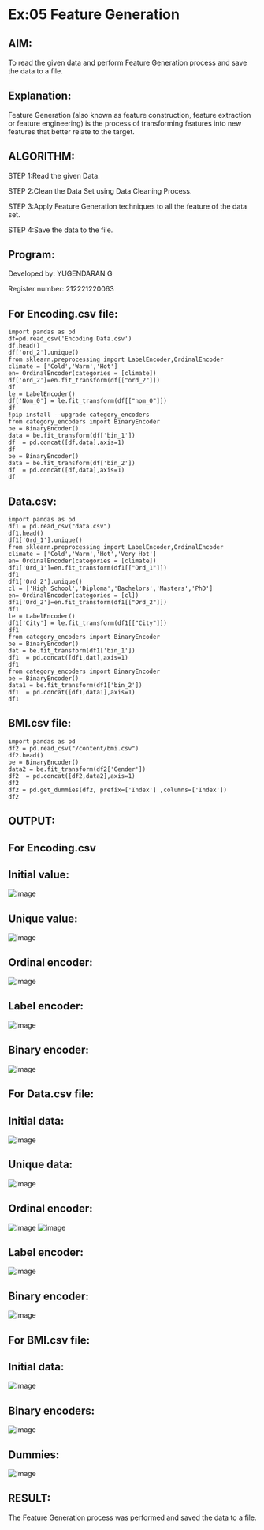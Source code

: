 # Ex:05 Feature Generation
## AIM:
To read the given data and perform Feature Generation process and save the data to a file.

## Explanation:
Feature Generation (also known as feature construction, feature extraction or feature engineering) is the process of transforming features into new features that better relate to the target.

## ALGORITHM:
STEP 1:Read the given Data.

STEP 2:Clean the Data Set using Data Cleaning Process.

STEP 3:Apply Feature Generation techniques to all the feature of the data set.

STEP 4:Save the data to the file.

## Program:
Developed by: YUGENDARAN G

Register number: 212221220063

## For Encoding.csv file:
```
import pandas as pd
df=pd.read_csv('Encoding Data.csv')
df.head()
df['ord_2'].unique()
from sklearn.preprocessing import LabelEncoder,OrdinalEncoder
climate = ['Cold','Warm','Hot']
en= OrdinalEncoder(categories = [climate])
df['ord_2']=en.fit_transform(df[["ord_2"]])
df
le = LabelEncoder()
df['Nom_0'] = le.fit_transform(df[["nom_0"]])
df
!pip install --upgrade category_encoders
from category_encoders import BinaryEncoder
be = BinaryEncoder()
data = be.fit_transform(df['bin_1'])
df  = pd.concat([df,data],axis=1)
df
be = BinaryEncoder()
data = be.fit_transform(df['bin_2'])
df  = pd.concat([df,data],axis=1)
df
```
## Data.csv:
```
import pandas as pd
df1 = pd.read_csv("data.csv")
df1.head()
df1['Ord_1'].unique()
from sklearn.preprocessing import LabelEncoder,OrdinalEncoder
climate = ['Cold','Warm','Hot','Very Hot']
en= OrdinalEncoder(categories = [climate])
df1['Ord_1']=en.fit_transform(df1[["Ord_1"]])
df1
df1['Ord_2'].unique()
cl = ['High School','Diploma','Bachelors','Masters','PhD']
en= OrdinalEncoder(categories = [cl])
df1['Ord_2']=en.fit_transform(df1[["Ord_2"]])
df1
le = LabelEncoder()
df1['City'] = le.fit_transform(df1[["City"]])
df1
from category_encoders import BinaryEncoder
be = BinaryEncoder()
dat = be.fit_transform(df1['bin_1'])
df1  = pd.concat([df1,dat],axis=1)
df1
from category_encoders import BinaryEncoder
be = BinaryEncoder()
data1 = be.fit_transform(df1['bin_2'])
df1  = pd.concat([df1,data1],axis=1)
df1
```
## BMI.csv file:
```
import pandas as pd
df2 = pd.read_csv("/content/bmi.csv")
df2.head()
be = BinaryEncoder()
data2 = be.fit_transform(df2['Gender'])
df2  = pd.concat([df2,data2],axis=1)
df2
df2 = pd.get_dummies(df2, prefix=['Index'] ,columns=['Index'])
df2
```

## OUTPUT:

## For Encoding.csv
## Initial value:
![image](https://github.com/Yugendaran/ODD2023-Datascience-Ex-05/assets/128135616/8a464bd9-0bcc-4aa6-9191-076ab36629c1)
## Unique value:
![image](https://github.com/Yugendaran/ODD2023-Datascience-Ex-05/assets/128135616/356df4ef-b067-4333-816c-73c0c8fa7261)
## Ordinal encoder:
![image](https://github.com/Yugendaran/ODD2023-Datascience-Ex-05/assets/128135616/a6439af4-c6d3-4023-89d1-a13768f89b7f)
## Label encoder:
![image](https://github.com/Yugendaran/ODD2023-Datascience-Ex-05/assets/128135616/f9a0bbcd-14e7-4462-a123-1bd49ffa7c49)
## Binary encoder:
![image](https://github.com/Yugendaran/ODD2023-Datascience-Ex-05/assets/128135616/499bcb92-009d-4407-aed5-b278c4b98c6b)

## For Data.csv file:
## Initial data:
![image](https://github.com/Yugendaran/ODD2023-Datascience-Ex-05/assets/128135616/beaddcda-a10d-4bd8-a633-c1cb51f90e7b)
## Unique data:
![image](https://github.com/Yugendaran/ODD2023-Datascience-Ex-05/assets/128135616/9daa9b18-fbe3-4690-a9d2-d4718b3f62db)
## Ordinal encoder:
![image](https://github.com/Yugendaran/ODD2023-Datascience-Ex-05/assets/128135616/68b46e3d-5b13-4996-8264-82f3cc72d73c)
![image](https://github.com/Yugendaran/ODD2023-Datascience-Ex-05/assets/128135616/aaf7d585-8b08-47dc-a9af-9f376e469884)
## Label encoder:
![image](https://github.com/Yugendaran/ODD2023-Datascience-Ex-05/assets/128135616/2429f88c-52bb-44a1-a0d1-a96a91d19dce)
## Binary encoder:
![image](https://github.com/Yugendaran/ODD2023-Datascience-Ex-05/assets/128135616/8d4e955c-707e-45df-b746-ddfdfff436c5)

## For BMI.csv file:
## Initial data:
![image](https://github.com/Yugendaran/ODD2023-Datascience-Ex-05/assets/128135616/91c59733-90f8-4f2a-96d7-34eb0f5f40bb)
## Binary encoders:
![image](https://github.com/Yugendaran/ODD2023-Datascience-Ex-05/assets/128135616/2d5b8185-2d0b-46fc-923e-223c9f93bdf8)
## Dummies:
![image](https://github.com/Yugendaran/ODD2023-Datascience-Ex-05/assets/128135616/2243de98-0f19-4657-9ed4-3e19fda8530d)

## RESULT:
The Feature Generation process was performed and saved the data to a file.
